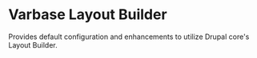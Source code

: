# Varbase Layout Builder

Provides default configuration and enhancements to utilize Drupal core's Layout Builder.
